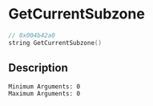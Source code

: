 # GetCurrentSubzone
```c
// 0x004b42a0
string GetCurrentSubzone()
```
## Description
```
Minimum Arguments: 0
Maximum Arguments: 0
```
